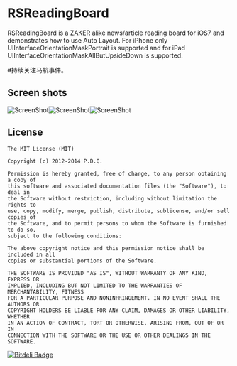 RSReadingBoard
==============

RSReadingBoard is a ZAKER alike news/article reading board for iOS7 and demonstrates how to use Auto Layout. For iPhone only UIInterfaceOrientationMaskPortrait is supported and for iPad UIInterfaceOrientationMaskAllButUpsideDown is supported.

#持续关注马航事件。

Screen shots
------------

![ScreenShot](https://github.com/yeahdongcn/RSReadingBoard/blob/master/1.png?raw=true)![ScreenShot](https://github.com/yeahdongcn/RSReadingBoard/blob/master/2.png?raw=true)![ScreenShot](https://github.com/yeahdongcn/RSReadingBoard/blob/master/3.png?raw=true)

License
------------
    The MIT License (MIT)

    Copyright (c) 2012-2014 P.D.Q.

    Permission is hereby granted, free of charge, to any person obtaining a copy of
    this software and associated documentation files (the "Software"), to deal in
    the Software without restriction, including without limitation the rights to
    use, copy, modify, merge, publish, distribute, sublicense, and/or sell copies of
    the Software, and to permit persons to whom the Software is furnished to do so,
    subject to the following conditions:

    The above copyright notice and this permission notice shall be included in all
    copies or substantial portions of the Software.

    THE SOFTWARE IS PROVIDED "AS IS", WITHOUT WARRANTY OF ANY KIND, EXPRESS OR
    IMPLIED, INCLUDING BUT NOT LIMITED TO THE WARRANTIES OF MERCHANTABILITY, FITNESS
    FOR A PARTICULAR PURPOSE AND NONINFRINGEMENT. IN NO EVENT SHALL THE AUTHORS OR
    COPYRIGHT HOLDERS BE LIABLE FOR ANY CLAIM, DAMAGES OR OTHER LIABILITY, WHETHER
    IN AN ACTION OF CONTRACT, TORT OR OTHERWISE, ARISING FROM, OUT OF OR IN
    CONNECTION WITH THE SOFTWARE OR THE USE OR OTHER DEALINGS IN THE SOFTWARE.

[![Bitdeli Badge](https://d2weczhvl823v0.cloudfront.net/yeahdongcn/rsreadingboard/trend.png)](https://bitdeli.com/free "Bitdeli Badge")

